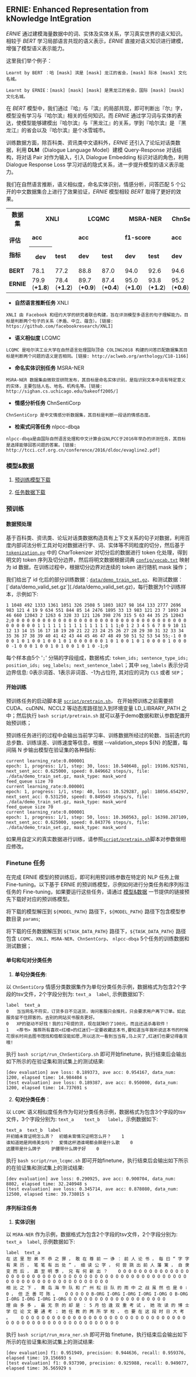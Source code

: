 ## ERNIE: **E**nhanced **R**epresentation from k**N**owledge **I**nt**E**gration

*ERNIE* 通过建模海量数据中的词、实体及实体关系，学习真实世界的语义知识。相较于 *BERT* 学习局部语言共现的语义表示，*ERNIE* 直接对语义知识进行建模，增强了模型语义表示能力。

这里我们举个例子：

```Learnt by BERT ：哈 [mask] 滨是 [mask] 龙江的省会，[mask] 际冰 [mask] 文化名城。```

```Learnt by ERNIE：[mask] [mask] [mask] 是黑龙江的省会，国际 [mask] [mask] 文化名城。```

在 *BERT* 模型中，我们通过『哈』与『滨』的局部共现，即可判断出『尔』字，模型没有学习与『哈尔滨』相关的任何知识。而 *ERNIE* 通过学习词与实体的表达，使模型能够建模出『哈尔滨』与『黑龙江』的关系，学到『哈尔滨』是 『黑龙江』的省会以及『哈尔滨』是个冰雪城市。

训练数据方面，除百科类、资讯类中文语料外，*ERNIE* 还引入了论坛对话类数据，利用 **DLM**（Dialogue Language Model）建模 Query-Response 对话结构，将对话 Pair 对作为输入，引入 Dialogue Embedding 标识对话的角色，利用 Dialogue Response Loss 学习对话的隐式关系，进一步提升模型的语义表示能力。

我们在自然语言推断，语义相似度，命名实体识别，情感分析，问答匹配 5 个公开的中文数据集合上进行了效果验证，*ERNIE* 模型相较 *BERT* 取得了更好的效果。

<table>
  <tbody>
    <tr>
      <th><strong>数据集</strong>
        <br></th>
      <th colspan="2"><strong>XNLI</strong></th>
      <th colspan="2"><strong>LCQMC</strong></th>
      <th colspan="2"><strong>MSRA-NER</strong></th>
      <th colspan="2"><strong>ChnSentiCorp</strong></th>
      <th colspan="4"><strong>nlpcc-dbqa</strong></th></tr>
    <tr>
      <td rowspan="2">
        <p>
          <strong>评估</strong></p>
        <p>
          <strong>指标</strong>
          <br></p>
      </td>
      <td colspan="2">
        <strong>acc</strong>
        <br></td>
      <td colspan="2">
        <strong>acc</strong>
        <br></td>
      <td colspan="2">
        <strong>f1-score</strong>
        <br></td>
      <td colspan="2">
        <strong>acc</strong>
        <strong></strong>
        <br></td>
      <td colspan="2">
        <strong>mrr</strong>
        <br></td>
      <td colspan="2">
        <strong>f1-score</strong>
        <br></td>
    </tr>
    <tr>
      <th colspan="1" width="">
        <strong>dev</strong>
        <br></th>
      <td colspan="1" width="">
        <strong>test</strong>
        <br></td>
      <td colspan="1" width="">
        <strong>dev</strong>
        <br></td>
      <td colspan="1" width="">
        <strong>test</strong>
        <br></td>
      <td colspan="1" width="">
        <strong>dev</strong>
        <br></td>
      <td colspan="1" width="">
        <strong>test</strong>
        <br></td>
      <td colspan="1" width="">
        <strong>dev</strong>
        <br></td>
      <td colspan="1" width="">
        <strong>test</strong>
        <br></td>
      <td colspan="1" width="">
        <strong>dev</strong>
        <br></td>
      <td colspan="1" width="">
        <strong>test</strong>
        <br></td>
      <td colspan="1" width="">
        <strong>dev</strong>
        <br></td>
      <td colspan="1" width="">
        <strong>test</strong>
        <br></td>
    </tr>
    <tr>
      <td>
        <strong>BERT
          <br></strong></td>
      <td>78.1</td>
      <td>77.2</td>
      <td>88.8</td>
      <td>87.0</td>
      <td>94.0
        <br></td>
      <td>
        <span>92.6</span></td>
      <td>94.6</td>
      <td>94.3</td>
      <td colspan="1">94.7</td>
      <td colspan="1">94.6</td>
      <td colspan="1">80.7</td>
      <td colspan="1">80.8</td></tr>
    <tr>
      <td>
        <strong>ERNIE
          <br></strong></td>
      <td>79.9 <span>(<strong>+1.8</strong>)</span></td>
      <td>78.4 <span>(<strong>+1.2</strong>)</span></td>
      <td>89.7 <span>(<strong>+0.9</strong>)</span></td>
      <td>87.4 <span>(<strong>+0.4</strong>)</span></td>
      <td>95.0 <span>(<strong>+1.0</strong>)</span></td>
      <td>93.8 <span>(<strong>+1.2</strong>)</span></td>
      <td>95.2 <span>(<strong>+0.6</strong>)</span></td>
      <td>95.4 <span>(<strong>+1.1</strong>)</span></td>
      <td colspan="1">95.0 <span>(<strong>+0.3</strong>)</span></td>
      <td colspan="1">95.1 <span>(<strong>+0.5</strong>)</span></td>
      <td colspan="1">82.3 <span>(<strong>+1.6</strong>)</span></td>
      <td colspan="1">82.7 <span>(<strong>+1.9</strong>)</span></td></tr>
  </tbody>
</table>

 - **自然语言推断任务** XNLI

```text
XNLI 由 Facebook 和纽约大学的研究者联合构建，旨在评测模型多语言的句子理解能力。目标是判断两个句子的关系（矛盾、中立、蕴含）。[链接: https://github.com/facebookresearch/XNLI]
```

 - **语义相似度** LCQMC

```text
LCQMC 是哈尔滨工业大学在自然语言处理国际顶会 COLING2018 构建的问答匹配数据集其目标是判断两个问题的语义是否相同。[链接: http://aclweb.org/anthology/C18-1166]
```

 - **命名实体识别任务** MSRA-NER

```text
MSRA-NER 数据集由微软亚研院发布，其目标是命名实体识别，是指识别文本中具有特定意义的实体，主要包括人名、地名、机构名等。[链接: http://sighan.cs.uchicago.edu/bakeoff2005/]
```

 - **情感分析任务** ChnSentiCorp

```text
ChnSentiCorp 是中文情感分析数据集，其目标是判断一段话的情感态度。
```

 - **检索式问答任务** nlpcc-dbqa 

 ```text
nlpcc-dbqa是由国际自然语言处理和中文计算会议NLPCC于2016年举办的评测任务，其目标是选择能够回答问题的答案。[链接: http://tcci.ccf.org.cn/conference/2016/dldoc/evagline2.pdf]
```

### 模型&数据

1) [预训练模型下载](https://ernie.bj.bcebos.com/ERNIE.tgz)

2) [任务数据下载](https://ernie.bj.bcebos.com/task_data.tgz)

### 预训练

#### 数据预处理
基于百科类、资讯类、论坛对话类数据构造具有上下文关系的句子对数据，利用百度内部词法分析工具对句对数据进行字、词、实体等不同粒度的切分，然后基于 [`tokenization.py`](tokenization.py) 中的 CharTokenizer 对切分后的数据进行 token 化处理，得到明文的 token 序列及切分边界，然后将明文数据根据词典 [`config/vocab.txt`](config/vocab.txt) 映射为 id 数据，在训练过程中，根据切分边界对连续的 token 进行随机 mask 操作；

我们给出了 id 化后的部分训练数据：[`data/demo_train_set.gz`](./data/demo_train_set.gz`)、和测试数据：[`data/demo_valid_set.gz`](./data/demo_valid_set.gz)，每行数据为1个训练样本，示例如下:

```
1 1048 492 1333 1361 1051 326 2508 5 1803 1827 98 164 133 2777 2696 983 121 4 19 9 634 551 844 85 14 2476 1895 33 13 983 121 23 7 1093 24 46 660 12043 2 1263 6 328 33 121 126 398 276 315 5 63 44 35 25 12043 2;0 0 0 0 0 0 0 0 0 0 0 0 0 0 0 0 0 0 0 0 0 0 0 0 0 0 0 0 0 0 0 0 0 0 0 0 0 0 0 0 1 1 1 1 1 1 1 1 1 1 1 1 1 1 1 1;0 1 2 3 4 5 6 7 8 9 10 11 12 13 14 15 16 17 18 19 20 21 22 23 24 25 26 27 28 29 30 31 32 33 34 35 36 37 38 39 40 41 42 43 44 45 46 47 48 49 50 51 52 53 54 55;-1 0 0 0 0 1 0 1 0 0 1 0 0 1 0 1 0 0 0 0 0 0 1 0 1 0 0 1 0 1 0 0 0 0 1 0 0 0 0 -1 0 0 0 1 0 0 1 0 1 0 0 1 0 1 0 -1;0
```

每个样本由5个 '`;`' 分隔的字段组成，数据格式: `token_ids; sentence_type_ids; position_ids; seg_labels; next_sentence_label`；其中 `seg_labels` 表示分词边界信息: 0表示词首、1表示非词首、-1为占位符, 其对应的词为 `CLS` 或者 `SEP`；

#### 开始训练
预训练任务的启动脚本是 [`script/pretrain.sh`](./script/pretrain.sh)，
在开始预训练之前需要把 CUDA、cuDNN、NCCL2 等动态库路径加入到环境变量 LD_LIBRARY_PATH 之中；然后执行 `bash script/pretrain.sh` 就可以基于demo数据和默认参数配置开始预训练；

预训练任务进行的过程中会输出当前学习率、训练数据所经过的轮数、当前迭代的总步数、训练误差、训练速度等信息，根据 --validation_steps ${N} 的配置，每间隔 N 步输出模型在验证集的各种指标:
```
current learning_rate:0.000001
epoch: 1, progress: 1/1, step: 30, loss: 10.540648, ppl: 19106.925781, next_sent_acc: 0.625000, speed: 0.849662 steps/s, file: ./data/demo_train_set.gz, mask_type: mask_word
feed_queue size 70
current learning_rate:0.000001
epoch: 1, progress: 1/1, step: 40, loss: 10.529287, ppl: 18056.654297, next_sent_acc: 0.531250, speed: 0.849549 steps/s, file: ./data/demo_train_set.gz, mask_type: mask_word
feed_queue size 70
current learning_rate:0.000001
epoch: 1, progress: 1/1, step: 50, loss: 10.360563, ppl: 16398.287109, next_sent_acc: 0.625000, speed: 0.843776 steps/s, file: ./data/demo_train_set.gz, mask_type: mask_word
```
如果用自定义的真实数据进行训练，请参照[`script/pretrain.sh`](./script/pretrain.sh)脚本对参数做相应修改。

### Finetune 任务

在完成 ERNIE 模型的预训练后，即可利用预训练参数在特定的 NLP 任务上做 Fine-tuning。以下基于 ERNIE 的预训练模型，示例如何进行分类任务和序列标注任务的 Fine-tuning，如果要运行这些任务，请通过 [模型&数据](#模型&数据) 一节提供的链接预先下载好对应的预训练模型。

将下载的模型解压到 `${MODEL_PATH}` 路径下，`${MODEL_PATH}` 路径下包含模型参数目录 `params`;

将下载的任务数据解压到 `${TASK_DATA_PATH}` 路径下，`${TASK_DATA_PATH}` 路径包含 `LCQMC`、`XNLI`、`MSRA-NER`、`ChnSentCorp`、 `nlpcc-dbqa` 5个任务的训练数据和测试数据；

#### 单句和句对分类任务

1) **单句分类任务**:

 以 `ChnSentiCorp` 情感分类数据集作为单句分类任务示例，数据格式为包含2个字段的tsv文件，2个字段分别为: `text_a  label`, 示例数据如下:
 ```
label  text_a
0   当当网名不符实，订货多日不见送货，询问客服只会推托，只会要求用户再下订单。如此服务留不住顾客的。去别的网站买书服务更好。
0   XP的驱动不好找！我的17号提的货，现在就降价了100元，而且还送杀毒软件！
1   <荐书> 推荐所有喜欢<红楼>的红迷们一定要收藏这本书,要知道当年我听说这本书的时候花很长时间去图书馆找和借都没能如愿,所以这次一看到当当有,马上买了,红迷们也要记得备货哦!
 ```

执行 `bash script/run_ChnSentiCorp.sh` 即可开始finetune，执行结束后会输出如下所示的在验证集和测试集上的测试结果:

```
[dev evaluation] ave loss: 0.189373, ave acc: 0.954167, data_num: 1200, elapsed time: 14.984404 s
[test evaluation] ave loss: 0.189387, ave acc: 0.950000, data_num: 1200, elapsed time: 14.737691 s
```

2) **句对分类任务**：

以 `LCQMC` 语义相似度任务作为句对分类任务示例，数据格式为包含3个字段的tsv文件，3个字段分别为: `text_a    text_b   label`，示例数据如下:
```
text_a  text_b  label
开初婚未育证明怎么弄？  初婚未育情况证明怎么开？    1
谁知道她是网络美女吗？  爱情这杯酒谁喝都会醉是什么歌    0
这腰带是什么牌子    护腰带什么牌子好    0
```
执行 `bash script/run_lcqmc.sh` 即可开始finetune，执行结束后会输出如下所示的在验证集和测试集上的测试结果:

```
[dev evaluation] ave loss: 0.290925, ave acc: 0.900704, data_num: 8802, elapsed time: 32.240948 s
[test evaluation] ave loss: 0.345714, ave acc: 0.878080, data_num: 12500, elapsed time: 39.738015 s
```

#### 序列标注任务

1) **实体识别**

 以 `MSRA-NER` 作为示例，数据格式为包含2个字段的tsv文件，2个字段分别为: `text_a  label`, 示例数据如下:
 ```
 label  text_a
 在 这 里 恕 弟 不 恭 之 罪 ， 敢 在 尊 前 一 诤 ： 前 人 论 书 ， 每 曰 “ 字 字 有 来 历 ， 笔 笔 有 出 处 ” ， 细 读 公 字 ， 何 尝 跳 出 前 人 藩 篱 ， 自 隶 变 而 后 ， 直 至 明 季 ， 兄 有 何 新 出 ？    O O O O O O O O O O O O O O O O O O O O O O O O O O O O O O O O O O O O O O O O O O O O O O O O O O O O O O O O O O O O O O O O O O O O O
相 比 之 下 ， 青 岛 海 牛 队 和 广 州 松 日 队 的 雨 中 之 战 虽 然 也 是 0 ∶ 0 ， 但 乏 善 可 陈 。   O O O O O B-ORG I-ORG I-ORG I-ORG I-ORG O B-ORG I-ORG I-ORG I-ORG I-ORG O O O O O O O O O O O O O O O O O O O
理 由 多 多 ， 最 无 奈 的 却 是 ： 5 月 恰 逢 双 重 考 试 ， 她 攻 读 的 博 士 学 位 论 文 要 通 考 ； 她 任 教 的 两 所 学 校 ， 也 要 在 这 段 时 日 大 考 。    O O O O O O O O O O O O O O O O O O O O O O O O O O O O O O O O O O O O O O O O O O O O O O O O O O O O O O
 ```

执行 `bash script/run_msra_ner.sh` 即可开始 finetune，执行结束后会输出如下所示的在验证集和测试集上的测试结果:

```
[dev evaluation] f1: 0.951949, precision: 0.944636, recall: 0.959376, elapsed time: 19.156693 s
[test evaluation] f1: 0.937390, precision: 0.925988, recall: 0.949077, elapsed time: 36.565929 s
```

